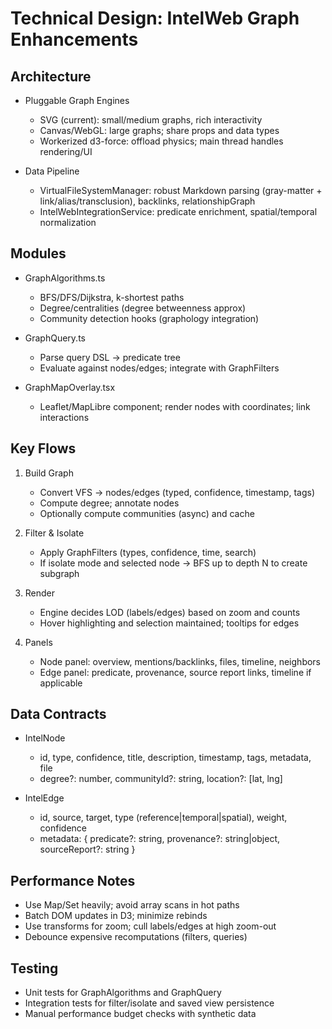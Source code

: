 # Technical Design: IntelWeb Graph Enhancements

## Architecture
- Pluggable Graph Engines
  - SVG (current): small/medium graphs, rich interactivity
  - Canvas/WebGL: large graphs; share props and data types
  - Workerized d3-force: offload physics; main thread handles rendering/UI

- Data Pipeline
  - VirtualFileSystemManager: robust Markdown parsing (gray-matter + link/alias/transclusion), backlinks, relationshipGraph
  - IntelWebIntegrationService: predicate enrichment, spatial/temporal normalization

## Modules
- GraphAlgorithms.ts
  - BFS/DFS/Dijkstra, k-shortest paths
  - Degree/centralities (degree betweenness approx)
  - Community detection hooks (graphology integration)

- GraphQuery.ts
  - Parse query DSL → predicate tree
  - Evaluate against nodes/edges; integrate with GraphFilters

- GraphMapOverlay.tsx
  - Leaflet/MapLibre component; render nodes with coordinates; link interactions

## Key Flows
1. Build Graph
   - Convert VFS → nodes/edges (typed, confidence, timestamp, tags)
   - Compute degree; annotate nodes
   - Optionally compute communities (async) and cache

2. Filter & Isolate
   - Apply GraphFilters (types, confidence, time, search)
   - If isolate mode and selected node → BFS up to depth N to create subgraph

3. Render
   - Engine decides LOD (labels/edges) based on zoom and counts
   - Hover highlighting and selection maintained; tooltips for edges

4. Panels
   - Node panel: overview, mentions/backlinks, files, timeline, neighbors
   - Edge panel: predicate, provenance, source report links, timeline if applicable

## Data Contracts
- IntelNode
  - id, type, confidence, title, description, timestamp, tags, metadata, file
  - degree?: number, communityId?: string, location?: [lat, lng]

- IntelEdge
  - id, source, target, type (reference|temporal|spatial), weight, confidence
  - metadata: { predicate?: string, provenance?: string|object, sourceReport?: string }

## Performance Notes
- Use Map/Set heavily; avoid array scans in hot paths
- Batch DOM updates in D3; minimize rebinds
- Use transforms for zoom; cull labels/edges at high zoom-out
- Debounce expensive recomputations (filters, queries)

## Testing
- Unit tests for GraphAlgorithms and GraphQuery
- Integration tests for filter/isolate and saved view persistence
- Manual performance budget checks with synthetic data
